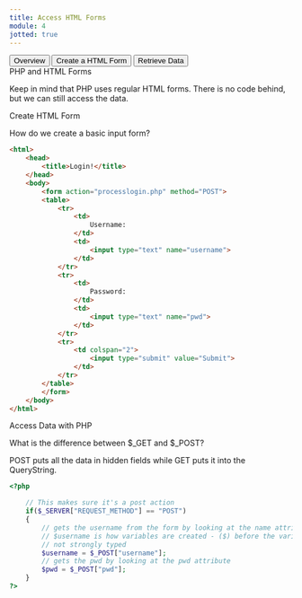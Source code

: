 ```yaml
---
title: Access HTML Forms
module: 4
jotted: true
---
```


<div class="tab">
  <button class="tablinks active" onclick="openTab(event, 'Overview')">Overview</button>
  <button class="tablinks" onclick="openTab(event, 'Create')">Create a HTML Form</button>
 <button class="tablinks" onclick="openTab(event, 'Display')">Retrieve Data</button>
  
 
</div>

<div id="Overview" class="tabcontent" style="display:block">
PHP and HTML Forms
<p>
Keep in mind that PHP uses regular HTML forms.  There is no code behind, but we can still access the data.</p>
</div>

<div id="Create" class="tabcontent" markdown="1">
Create HTML Form
<p>
How do we create a basic input form?</p>

```html
<html>
    <head>
        <title>Login!</title>
    </head>
    <body>
        <form action="processlogin.php" method="POST">
        <table>
            <tr>
                <td>
                    Username:
                </td>
                <td>
                    <input type="text" name="username">
                </td>
            </tr>
            <tr>
                <td>
                    Password:
                </td>
                <td>
                    <input type="text" name="pwd">
                </td>
            </tr>
            <tr>
                <td colspan="2">
                    <input type="submit" value="Submit">
                </td>
            </tr>
        </table>
        </form>
    </body>
</html>
```

</div>

<div id="Display" class="tabcontent" markdown="1">
Access Data with PHP

<p>What is the difference between $_GET and $_POST?</p>

POST puts all the data in hidden fields while GET puts it into the QueryString.

```php
<?php

    // This makes sure it's a post action
    if($_SERVER["REQUEST_METHOD"] == "POST")
    {
        // gets the username from the form by looking at the name attribute
        // $username is how variables are created - ($) before the variable name
        // not strongly typed
        $username = $_POST["username"];
        // gets the pwd by looking at the pwd attribute
        $pwd = $_POST["pwd"];
    }
?>
```
</div>

